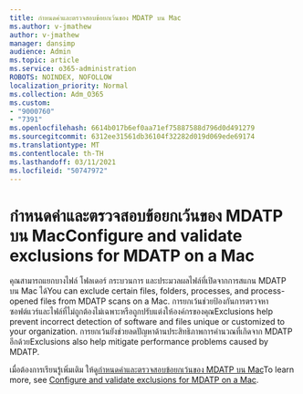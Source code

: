 ```yaml
---
title: กําหนดค่าและตรวจสอบข้อยกเว้นของ MDATP บน Mac
ms.author: v-jmathew
author: v-jmathew
manager: dansimp
audience: Admin
ms.topic: article
ms.service: o365-administration
ROBOTS: NOINDEX, NOFOLLOW
localization_priority: Normal
ms.collection: Adm_O365
ms.custom:
- "9000760"
- "7391"
ms.openlocfilehash: 6614b017b6ef0aa71ef75887588d796d0d491279
ms.sourcegitcommit: 6312ee31561db36104f32282d019d069ede69174
ms.translationtype: MT
ms.contentlocale: th-TH
ms.lasthandoff: 03/11/2021
ms.locfileid: "50747972"
---
```

# <a name="configure-and-validate-exclusions-for-mdatp-on-a-mac"></a><span data-ttu-id="5d2b9-102">กําหนดค่าและตรวจสอบข้อยกเว้นของ MDATP บน Mac</span><span class="sxs-lookup"><span data-stu-id="5d2b9-102">Configure and validate exclusions for MDATP on a Mac</span></span>

<span data-ttu-id="5d2b9-103">คุณสามารถแยกบางไฟล์ โฟลเดอร์ กระบวนการ และประมวลผลไฟล์ที่เปิดจากการสแกน MDATP บน Mac ได้</span><span class="sxs-lookup"><span data-stu-id="5d2b9-103">You can exclude certain files, folders, processes, and process-opened files from MDATP scans on a Mac.</span></span> <span data-ttu-id="5d2b9-104">การยกเว้นช่วยป้องกันการตรวจหาซอฟต์แวร์และไฟล์ที่ไม่ถูกต้องไม่เฉพาะหรือถูกปรับแต่งให้องค์กรของคุณ</span><span class="sxs-lookup"><span data-stu-id="5d2b9-104">Exclusions help prevent incorrect detection of software and files unique or customized to your organization.</span></span> <span data-ttu-id="5d2b9-105">การยกเว้นยังช่วยลดปัญหาด้านประสิทธิภาพการคํานวณที่เกิดจาก MDATP อีกด้วย</span><span class="sxs-lookup"><span data-stu-id="5d2b9-105">Exclusions also help mitigate performance problems caused by MDATP.</span></span>

<span data-ttu-id="5d2b9-106">เมื่อต้องการเรียนรู้เพิ่มเติม ให้ดู[กําหนดค่าและตรวจสอบข้อยกเว้นของ MDATP บน Mac](https://go.microsoft.com/fwlink/?linkid=2144616)</span><span class="sxs-lookup"><span data-stu-id="5d2b9-106">To learn more, see [Configure and validate exclusions for MDATP on a Mac](https://go.microsoft.com/fwlink/?linkid=2144616).</span></span>
